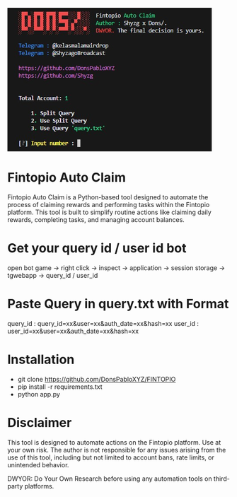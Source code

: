 ![alt text](https://github.com/DonsPabloXYZ/FINTOPIO/blob/main/Screenshot_181.jpg)
# Fintopio Auto Claim

Fintopio Auto Claim is a Python-based tool designed to automate the process of claiming rewards and performing tasks within the Fintopio platform. This tool is built to simplify routine actions like claiming daily rewards, completing tasks, and managing account balances.

# Get your query id / user id bot
open bot game -> right click -> inspect -> application -> session storage -> tgwebapp -> query_id / user_id

# Paste Query in query.txt with Format
  query_id : query_id=xx&user=xx&auth_date=xx&hash=xx
  user_id : user_id=xx&user=xx&auth_date=xx&hash=xx

# Installation
- git clone https://github.com/DonsPabloXYZ/FINTOPIO
- pip install -r requirements.txt
- python app.py

# Disclaimer
This tool is designed to automate actions on the Fintopio platform. Use at your own risk. The author is not responsible for any issues arising from the use of this tool, including but not limited to account bans, rate limits, or unintended behavior.

DWYOR: Do Your Own Research before using any automation tools on third-party platforms.
